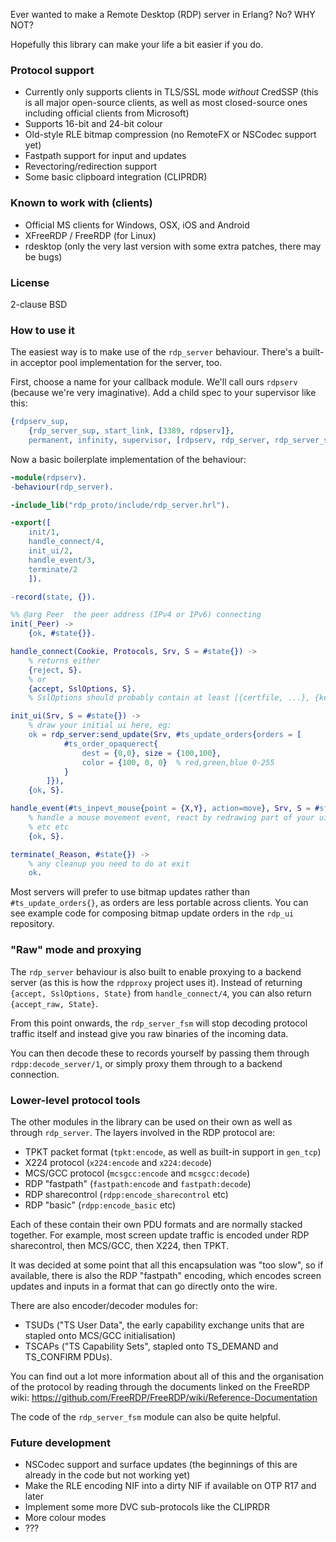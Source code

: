 Ever wanted to make a Remote Desktop (RDP) server in Erlang? No? WHY NOT?

Hopefully this library can make your life a bit easier if you do.

### Protocol support

 * Currently only supports clients in TLS/SSL mode *without* CredSSP (this is all major open-source clients, as well as most closed-source ones including official clients from Microsoft)
 * Supports 16-bit and 24-bit colour
 * Old-style RLE bitmap compression (no RemoteFX or NSCodec support yet)
 * Fastpath support for input and updates
 * Revectoring/redirection support
 * Some basic clipboard integration (CLIPRDR)

### Known to work with (clients)

 * Official MS clients for Windows, OSX, iOS and Android
 * XFreeRDP / FreeRDP (for Linux)
 * rdesktop (only the very last version with some extra patches, there may be bugs)

### License

2-clause BSD

### How to use it

The easiest way is to make use of the `rdp_server` behaviour. There's a built-in acceptor pool implementation for the server, too.

First, choose a name for your callback module. We'll call ours `rdpserv` (because we're very imaginative). Add a child spec to your supervisor like this:

```erlang
{rdpserv_sup,
    {rdp_server_sup, start_link, [3389, rdpserv]},
    permanent, infinity, supervisor, [rdpserv, rdp_server, rdp_server_sup, rdp_server_fsm]}
```

Now a basic boilerplate implementation of the behaviour:

```erlang
-module(rdpserv).
-behaviour(rdp_server).

-include_lib("rdp_proto/include/rdp_server.hrl").

-export([
    init/1,
    handle_connect/4,
    init_ui/2,
    handle_event/3,
    terminate/2
    ]).

-record(state, {}).

%% @arg Peer  the peer address (IPv4 or IPv6) connecting
init(_Peer) ->
    {ok, #state{}}.

handle_connect(Cookie, Protocols, Srv, S = #state{}) ->
    % returns either
    {reject, S}.
    % or
    {accept, SslOptions, S}.
    % SslOptions should probably contain at least [{certfile, ...}, {keyfile, ...}]

init_ui(Srv, S = #state{}) ->
    % draw your initial ui here, eg:
    ok = rdp_server:send_update(Srv, #ts_update_orders{orders = [
            #ts_order_opaquerect{
                dest = {0,0}, size = {100,100},
                color = {100, 0, 0}  % red,green,blue 0-255
            }
        ]}),
    {ok, S}.

handle_event(#ts_inpevt_mouse{point = {X,Y}, action=move}, Srv, S = #state{}) ->
    % handle a mouse movement event, react by redrawing part of your ui
    % etc etc
    {ok, S}.

terminate(_Reason, #state{}) ->
    % any cleanup you need to do at exit
    ok.
```

Most servers will prefer to use bitmap updates rather than `#ts_update_orders{}`, as orders are less portable across clients. You can see example code for composing bitmap update orders in the `rdp_ui` repository.

### "Raw" mode and proxying

The `rdp_server` behaviour is also built to enable proxying to a backend server (as this is how the `rdpproxy` project uses it). Instead of returning `{accept, SslOptions, State}` from `handle_connect/4`, you can also return `{accept_raw, State}`.

From this point onwards, the `rdp_server_fsm` will stop decoding protocol traffic itself and instead give you raw binaries of the incoming data.

You can then decode these to records yourself by passing them through `rdpp:decode_server/1`, or simply proxy them through to a backend connection.

### Lower-level protocol tools

The other modules in the library can be used on their own as well as through `rdp_server`. The layers involved in the RDP protocol are:

 * TPKT packet format (`tpkt:encode`, as well as built-in support in `gen_tcp`)
 * X224 protocol (`x224:encode` and `x224:decode`)
 * MCS/GCC protocol (`mcsgcc:encode` and `mcsgcc:decode`)
 * RDP "fastpath" (`fastpath:encode` and `fastpath:decode`)
 * RDP sharecontrol (`rdpp:encode_sharecontrol` etc)
 * RDP "basic" (`rdpp:encode_basic` etc)

Each of these contain their own PDU formats and are normally stacked together. For example, most screen update traffic is encoded under RDP sharecontrol, then MCS/GCC, then X224, then TPKT.

It was decided at some point that all this encapsulation was "too slow", so if available, there is also the RDP "fastpath" encoding, which encodes screen updates and inputs in a format that can go directly onto the wire.

There are also encoder/decoder modules for:

 * TSUDs ("TS User Data", the early capability exchange units that are stapled onto MCS/GCC initialisation)
 * TSCAPs ("TS Capability Sets", stapled onto TS_DEMAND and TS_CONFIRM PDUs).

You can find out a lot more information about all of this and the organisation of the protocol by reading through the documents linked on the FreeRDP wiki: https://github.com/FreeRDP/FreeRDP/wiki/Reference-Documentation

The code of the `rdp_server_fsm` module can also be quite helpful.

### Future development

 * NSCodec support and surface updates (the beginnings of this are already in the code but not working yet)
 * Make the RLE encoding NIF into a dirty NIF if available on OTP R17 and later
 * Implement some more DVC sub-protocols like the CLIPRDR
 * More colour modes
 * ???
